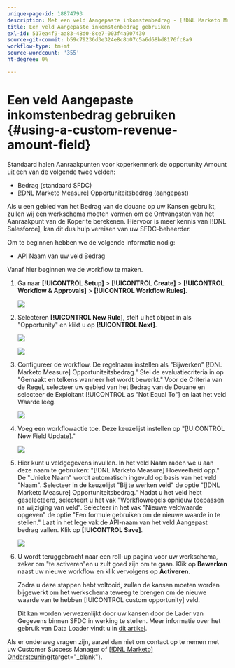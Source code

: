 ```yaml
---
unique-page-id: 18874793
description: Met een veld Aangepaste inkomstenbedrag - [!DNL Marketo Measure] - Productdocumentatie
title: Een veld Aangepaste inkomstenbedrag gebruiken
exl-id: 517ea4f9-aa83-48d0-8ce7-003f4a907430
source-git-commit: b59c79236d3e324e8c8b07c5a6d68bd8176fc8a9
workflow-type: tm+mt
source-wordcount: '355'
ht-degree: 0%

---
```


# Een veld Aangepaste inkomstenbedrag gebruiken {#using-a-custom-revenue-amount-field}

Standaard halen Aanraakpunten voor koperkenmerk de opportunity Amount uit een van de volgende twee velden:

* Bedrag (standaard SFDC)
* [!DNL Marketo Measure] Opportuniteitsbedrag (aangepast)

Als u een gebied van het Bedrag van de douane op uw Kansen gebruikt, zullen wij een werkschema moeten vormen om de Ontvangsten van het Aanraakpunt van de Koper te berekenen. Hiervoor is meer kennis van [!DNL Salesforce], kan dit dus hulp vereisen van uw SFDC-beheerder.

Om te beginnen hebben we de volgende informatie nodig:

* API Naam van uw veld Bedrag

Vanaf hier beginnen we de workflow te maken.

1. Ga naar **[!UICONTROL Setup]** > **[!UICONTROL Create]** > **[!UICONTROL Workflow & Approvals]** > **[!UICONTROL Workflow Rules]**.

   ![](assets/1.jpg)

1. Selecteren **[!UICONTROL New Rule]**, stelt u het object in als &quot;Opportunity&quot; en klikt u op **[!UICONTROL Next]**.

   ![](assets/2.jpg)

   ![](assets/3.jpg)

1. Configureer de workflow. De regelnaam instellen als &quot;Bijwerken&quot; [!DNL Marketo Measure] Opportuniteitsbedrag.&quot; Stel de evaluatiecriteria in op &quot;Gemaakt en telkens wanneer het wordt bewerkt.&quot; Voor de Criteria van de Regel, selecteer uw gebied van het Bedrag van de Douane en selecteer de Exploitant [!UICONTROL as "Not Equal To"] en laat het veld Waarde leeg.

   ![](assets/4.jpg)

1. Voeg een workflowactie toe. Deze keuzelijst instellen op &quot;[!UICONTROL New Field Update].&quot;

   ![](assets/5.jpg)

1. Hier kunt u veldgegevens invullen. In het veld Naam raden we u aan deze naam te gebruiken: &quot;[!DNL Marketo Measure] Hoeveelheid opp.&quot; De &quot;Unieke Naam&quot; wordt automatisch ingevuld op basis van het veld &quot;Naam&quot;. Selecteer in de keuzelijst &quot;Bij te werken veld&quot; de optie &quot;[!DNL Marketo Measure] Opportuniteitsbedrag.&quot; Nadat u het veld hebt geselecteerd, selecteert u het vak &quot;Workflowregels opnieuw toepassen na wijziging van veld&quot;. Selecteer in het vak &quot;Nieuwe veldwaarde opgeven&quot; de optie &quot;Een formule gebruiken om de nieuwe waarde in te stellen.&quot; Laat in het lege vak de API-naam van het veld Aangepast bedrag vallen. Klik op **[!UICONTROL Save]**.

   ![](assets/6.png)

1. U wordt teruggebracht naar een roll-up pagina voor uw werkschema, zeker om &quot;te activeren&quot;en u zult goed zijn om te gaan. Klik op **Bewerken** naast uw nieuwe workflow en klik vervolgens op **Activeren**.

   Zodra u deze stappen hebt voltooid, zullen de kansen moeten worden bijgewerkt om het werkschema teweeg te brengen om de nieuwe waarde van te hebben [!UICONTROL custom opportunity] veld.

   Dit kan worden verwezenlijkt door uw kansen door de Lader van Gegevens binnen SFDC in werking te stellen. Meer informatie over het gebruik van Data Loader vindt u in [dit artikel](/help/advanced-marketo-measure-features/custom-revenue-amount/using-data-loader-to-update-marketo-measure-custom-amount-field.md).

Als er onderweg vragen zijn, aarzel dan niet om contact op te nemen met uw Customer Success Manager of [[!DNL Marketo] Ondersteuning](https://nation.marketo.com/t5/support/ct-p/Support){target=&quot;_blank&quot;}.
